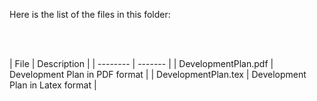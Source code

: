 Here is the list of the files in this folder:

<p><br></br></p>
| File | Description |
| -------- | ------- |
| DevelopmentPlan.pdf | Development Plan in PDF format |
| DevelopmentPlan.tex | Development Plan in Latex format |